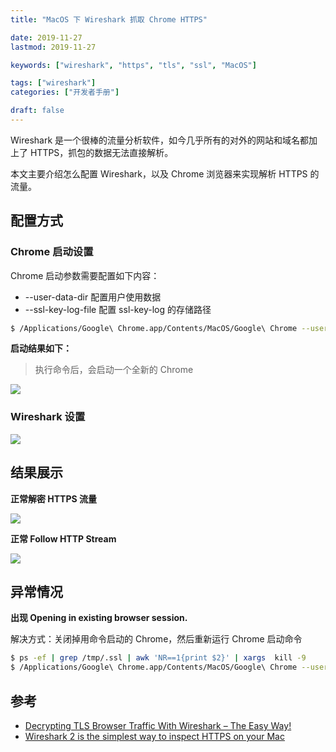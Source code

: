 ```yaml
---
title: "MacOS 下 Wireshark 抓取 Chrome HTTPS"

date: 2019-11-27
lastmod: 2019-11-27

keywords: ["wireshark", "https", "tls", "ssl", "MacOS"]

tags: ["wireshark"]
categories: ["开发者手册"]

draft: false
---
```


Wireshark 是一个很棒的流量分析软件，如今几乎所有的对外的网站和域名都加上了 HTTPS，抓包的数据无法直接解析。

本文主要介绍怎么配置 Wireshark，以及 Chrome 浏览器来实现解析 HTTPS 的流量。

<!--more-->

## 配置方式

### Chrome 启动设置

Chrome 启动参数需要配置如下内容：

- --user-data-dir 配置用户使用数据
- --ssl-key-log-file 配置 ssl-key-log 的存储路径

```bash
$ /Applications/Google\ Chrome.app/Contents/MacOS/Google\ Chrome --user-data-dir=/tmp/chrome --ssl-key-log-file=/tmp/.ssl-key.log
```

**启动结果如下：**

> 执行命令后，会启动一个全新的 Chrome

![](https://static.cizel.cn/2019-11-27-15748490692512.jpg)


### Wireshark 设置

![](https://static.cizel.cn/2019-11-27-15748488327759.jpg)

## 结果展示

**正常解密 HTTPS 流量**

![](https://static.cizel.cn/2019-11-27-15748498342338.jpg)

**正常 Follow HTTP Stream**

![](https://static.cizel.cn/2019-11-27-15748500223129.jpg)

## 异常情况

**出现 Opening in existing browser session.**

解决方式：关闭掉用命令启动的 Chrome，然后重新运行 Chrome 启动命令

```bash
$ ps -ef | grep /tmp/.ssl | awk 'NR==1{print $2}' | xargs  kill -9
$ /Applications/Google\ Chrome.app/Contents/MacOS/Google\ Chrome --user-data-dir=/tmp/chrome --ssl-key-log-file=/tmp/.ssl-key.log
```

## 参考

- [Decrypting TLS Browser Traffic With Wireshark – The Easy Way!](https://redflagsecurity.net/2019/03/10/decrypting-tls-wireshark/)
- [Wireshark 2 is the simplest way to inspect HTTPS on your Mac](https://certsimple.com/blog/ssl-wireshark-mac-osx)


